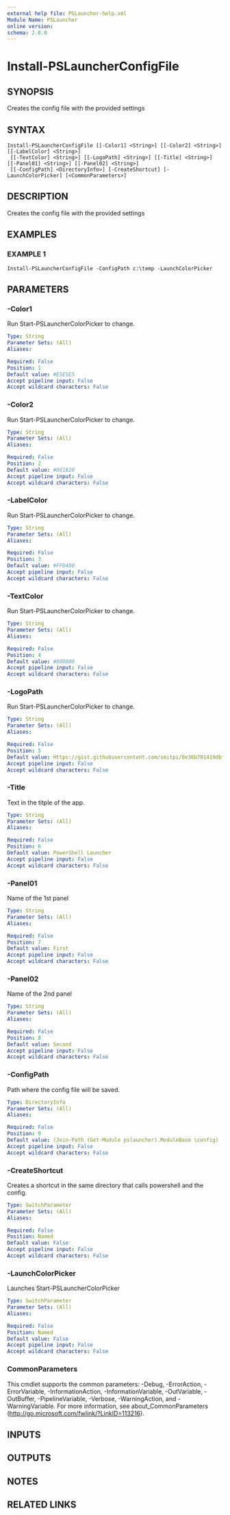 ```yaml
---
external help file: PSLauncher-help.xml
Module Name: PSLauncher
online version:
schema: 2.0.0
---
```


# Install-PSLauncherConfigFile

## SYNOPSIS
Creates the config file with the provided settings

## SYNTAX

```
Install-PSLauncherConfigFile [[-Color1] <String>] [[-Color2] <String>] [[-LabelColor] <String>]
 [[-TextColor] <String>] [[-LogoPath] <String>] [[-Title] <String>] [[-Panel01] <String>] [[-Panel02] <String>]
 [[-ConfigPath] <DirectoryInfo>] [-CreateShortcut] [-LaunchColorPicker] [<CommonParameters>]
```

## DESCRIPTION
Creates the config file with the provided settings

## EXAMPLES

### EXAMPLE 1
```
Install-PSLauncherConfigFile -ConfigPath c:\temp -LaunchColorPicker
```

## PARAMETERS

### -Color1
Run Start-PSLauncherColorPicker to change.

```yaml
Type: String
Parameter Sets: (All)
Aliases:

Required: False
Position: 1
Default value: #E5E5E5
Accept pipeline input: False
Accept wildcard characters: False
```

### -Color2
Run Start-PSLauncherColorPicker to change.

```yaml
Type: String
Parameter Sets: (All)
Aliases:

Required: False
Position: 2
Default value: #061820
Accept pipeline input: False
Accept wildcard characters: False
```

### -LabelColor
Run Start-PSLauncherColorPicker to change.

```yaml
Type: String
Parameter Sets: (All)
Aliases:

Required: False
Position: 3
Default value: #FFD400
Accept pipeline input: False
Accept wildcard characters: False
```

### -TextColor
Run Start-PSLauncherColorPicker to change.

```yaml
Type: String
Parameter Sets: (All)
Aliases:

Required: False
Position: 4
Default value: #000000
Accept pipeline input: False
Accept wildcard characters: False
```

### -LogoPath
Run Start-PSLauncherColorPicker to change.

```yaml
Type: String
Parameter Sets: (All)
Aliases:

Required: False
Position: 5
Default value: Https://gist.githubusercontent.com/smitpi/0e36b701419dbf9282ecfc6d0f7b654c/raw/8fe6a2fc91a27a9ebccb753f6508a2edd039c208/default-monochrome-black.png
Accept pipeline input: False
Accept wildcard characters: False
```

### -Title
Text in the titple of the app.

```yaml
Type: String
Parameter Sets: (All)
Aliases:

Required: False
Position: 6
Default value: PowerShell Launcher
Accept pipeline input: False
Accept wildcard characters: False
```

### -Panel01
Name of the 1st panel

```yaml
Type: String
Parameter Sets: (All)
Aliases:

Required: False
Position: 7
Default value: First
Accept pipeline input: False
Accept wildcard characters: False
```

### -Panel02
Name of the 2nd panel

```yaml
Type: String
Parameter Sets: (All)
Aliases:

Required: False
Position: 8
Default value: Second
Accept pipeline input: False
Accept wildcard characters: False
```

### -ConfigPath
Path where the config file will be saved.

```yaml
Type: DirectoryInfo
Parameter Sets: (All)
Aliases:

Required: False
Position: 9
Default value: (Join-Path (Get-Module pslauncher).ModuleBase \config)
Accept pipeline input: False
Accept wildcard characters: False
```

### -CreateShortcut
Creates a shortcut in the same directory that calls powershell and the config.

```yaml
Type: SwitchParameter
Parameter Sets: (All)
Aliases:

Required: False
Position: Named
Default value: False
Accept pipeline input: False
Accept wildcard characters: False
```

### -LaunchColorPicker
Launches Start-PSLauncherColorPicker

```yaml
Type: SwitchParameter
Parameter Sets: (All)
Aliases:

Required: False
Position: Named
Default value: False
Accept pipeline input: False
Accept wildcard characters: False
```

### CommonParameters
This cmdlet supports the common parameters: -Debug, -ErrorAction, -ErrorVariable, -InformationAction, -InformationVariable, -OutVariable, -OutBuffer, -PipelineVariable, -Verbose, -WarningAction, and -WarningVariable. For more information, see about_CommonParameters (http://go.microsoft.com/fwlink/?LinkID=113216).

## INPUTS

## OUTPUTS

## NOTES

## RELATED LINKS

